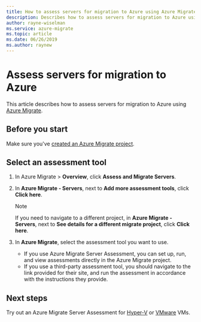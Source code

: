 ```yaml
---
title: How to assess servers for migration to Azure using Azure Migrate | Microsoft Docs
description: Describes how to assess servers for migration to Azure using Azure Migrate
author: rayne-wiselman
ms.service: azure-migrate
ms.topic: article
ms.date: 06/26/2019
ms.author: raynew
---
```




# Assess servers for migration to Azure

This article describes how to assess servers for migration to Azure using [Azure Migrate](migrate-overview.md).

## Before you start

Make sure you've [created an Azure Migrate project](how-to-create-project.md).

## Select an assessment tool

1. In Azure Migrate > **Overview**, click **Assess and Migrate Servers**.
2. In **Azure Migrate - Servers**, next to **Add more assessment tools**, click **Click here**.

    > [!NOTE]
    > If you need to navigate to a different project, in **Azure Migrate - Servers**, next to **See details for a different migrate project**, click **Click here**.

3. In **Azure Migrate**, select the assessment tool you want to use.
    - If you use Azure Migrate Server Assessment, you can set up, run, and view assessments directly in the Azure Migrate project.
    - If you use a third-party assessment tool, you should navigate to the link provided for their site, and run the assessment in accordance with the instructions they provide.

## Next steps

Try out an Azure Migrate Server Assessment for [Hyper-V](tutorial-prepare-hyper-v.md) or [VMware](tutorial-prepare-vmware.md) VMs.
